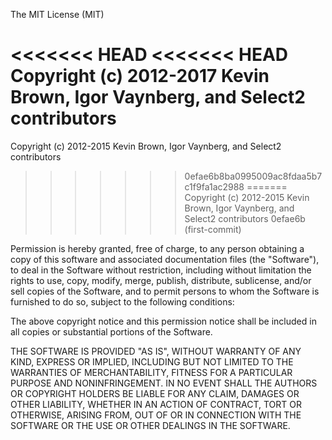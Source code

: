 The MIT License (MIT)

<<<<<<< HEAD
<<<<<<< HEAD
Copyright (c) 2012-2017 Kevin Brown, Igor Vaynberg, and Select2 contributors
=======
Copyright (c) 2012-2015 Kevin Brown, Igor Vaynberg, and Select2 contributors
>>>>>>> 0efae6b8ba0995009ac8fdaa5b7c1f9fa1ac2988
=======
Copyright (c) 2012-2015 Kevin Brown, Igor Vaynberg, and Select2 contributors
>>>>>>> 0efae6b (first-commit)

Permission is hereby granted, free of charge, to any person obtaining a copy
of this software and associated documentation files (the "Software"), to deal
in the Software without restriction, including without limitation the rights
to use, copy, modify, merge, publish, distribute, sublicense, and/or sell
copies of the Software, and to permit persons to whom the Software is
furnished to do so, subject to the following conditions:

The above copyright notice and this permission notice shall be included in
all copies or substantial portions of the Software.

THE SOFTWARE IS PROVIDED "AS IS", WITHOUT WARRANTY OF ANY KIND, EXPRESS OR
IMPLIED, INCLUDING BUT NOT LIMITED TO THE WARRANTIES OF MERCHANTABILITY,
FITNESS FOR A PARTICULAR PURPOSE AND NONINFRINGEMENT. IN NO EVENT SHALL THE
AUTHORS OR COPYRIGHT HOLDERS BE LIABLE FOR ANY CLAIM, DAMAGES OR OTHER
LIABILITY, WHETHER IN AN ACTION OF CONTRACT, TORT OR OTHERWISE, ARISING FROM,
OUT OF OR IN CONNECTION WITH THE SOFTWARE OR THE USE OR OTHER DEALINGS IN
THE SOFTWARE.
